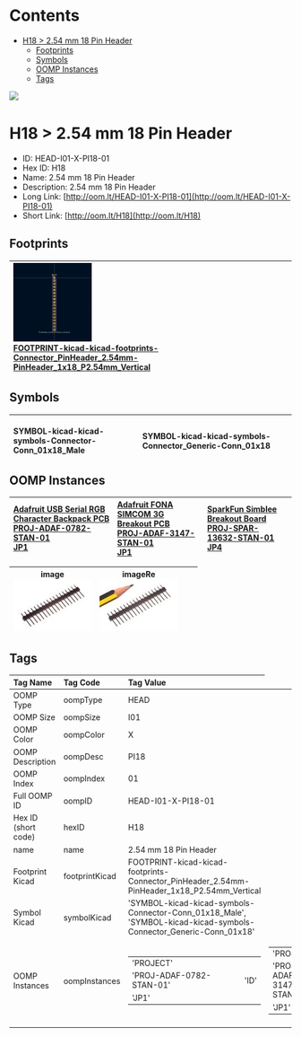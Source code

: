 



Contents
========

* [H18 > 2.54 mm 18 Pin Header](#h18--254-mm-18-pin-header)
	* [Footprints](#footprints)
	* [Symbols](#symbols)
	* [OOMP Instances](#oomp-instances)
	* [Tags](#tags)
  
![][im]
# H18 > 2.54 mm 18 Pin Header

- ID: HEAD-I01-X-PI18-01
- Hex ID: H18
- Name: 2.54 mm 18 Pin Header
- Description: 2.54 mm 18 Pin Header
- Long Link: [http://oom.lt/HEAD-I01-X-PI18-01](http://oom.lt/HEAD-I01-X-PI18-01)
- Short Link: [http://oom.lt/H18](http://oom.lt/H18)

## Footprints
  

|[![](https://raw.githubusercontent.com/oomlout/oomlout_OOMP_eda_V2/main/FOOTPRINT/kicad/kicad-footprints/Connector_PinHeader_2.54mm/PinHeader_1x18_P2.54mm_Vertical/image_140.png)<br>FOOTPRINT-kicad-kicad-footprints-Connector_PinHeader_2.54mm-PinHeader_1x18_P2.54mm_Vertical](https://github.com/oomlout/oomlout_OOMP_eda_V2/tree/main/FOOTPRINT/kicad/kicad-footprints/Connector_PinHeader_2.54mm/PinHeader_1x18_P2.54mm_Vertical/)||||
| :--- | :--- | :--- | :--- |

## Symbols
  

|![]()<br>SYMBOL-kicad-kicad-symbols-Connector-Conn_01x18_Male|![]()<br>SYMBOL-kicad-kicad-symbols-Connector_Generic-Conn_01x18|||
| :--- | :--- | :--- | :--- |

## OOMP Instances
  

|[Adafruit USB Serial RGB Character Backpack PCB<br>PROJ-ADAF-0782-STAN-01<br>JP1](https://github.com/oomlout/oomlout_OOMP_projects_V2/tree/main/PROJ/ADAF/0782/STAN/01/)|[Adafruit FONA SIMCOM 3G Breakout PCB<br>PROJ-ADAF-3147-STAN-01<br>JP1](https://github.com/oomlout/oomlout_OOMP_projects_V2/tree/main/PROJ/ADAF/3147/STAN/01/)|[SparkFun Simblee Breakout Board<br>PROJ-SPAR-13632-STAN-01<br>JP4](https://github.com/oomlout/oomlout_OOMP_projects_V2/tree/main/PROJ/SPAR/13632/STAN/01/)||
| :--- | :--- | :--- | :--- |
  

|image<br>[![](https://raw.githubusercontent.com/oomlout/oomlout_OOMP_parts_V2/main/HEAD/I01/X/PI18/01/image_140.jpg)](https://github.com/oomlout/oomlout_OOMP_parts_V2/tree/main/HEAD/I01/X/PI18/01/image.jpg)|imageRe<br>[![](https://raw.githubusercontent.com/oomlout/oomlout_OOMP_parts_V2/main/HEAD/I01/X/PI18/01/image_RE_140.jpg)](https://github.com/oomlout/oomlout_OOMP_parts_V2/tree/main/HEAD/I01/X/PI18/01/image_RE.jpg)|||
| :---: | :---: | :---: | :---: |

## Tags
  

|Tag Name|Tag Code|Tag Value|
| :--- | :--- | :--- |
|OOMP Type|oompType|HEAD|
|OOMP Size|oompSize|I01|
|OOMP Color|oompColor|X|
|OOMP Description|oompDesc|PI18|
|OOMP Index|oompIndex|01|
|Full OOMP ID|oompID|HEAD-I01-X-PI18-01|
|Hex ID (short code)|hexID|H18|
|name|name|2.54 mm 18 Pin Header|
|Footprint Kicad|footprintKicad|FOOTPRINT-kicad-kicad-footprints-Connector_PinHeader_2.54mm-PinHeader_1x18_P2.54mm_Vertical|
|Symbol Kicad|symbolKicad|'SYMBOL-kicad-kicad-symbols-Connector-Conn_01x18_Male', 'SYMBOL-kicad-kicad-symbols-Connector_Generic-Conn_01x18'|
|OOMP Instances|oompInstances|<table><tr><td>'PROJECT'</td></tr><tr><td> 'PROJ-ADAF-0782-STAN-01'</td><td> 'ID'</td></tr><tr><td> 'JP1'</td></tr></table></td><td> <table><tr><td>'PROJECT'</td></tr><tr><td> 'PROJ-ADAF-3147-STAN-01'</td><td> 'ID'</td></tr><tr><td> 'JP1'</td></tr></table></td><td> <table><tr><td>'PROJECT'</td></tr><tr><td> 'PROJ-SPAR-13632-STAN-01'</td><td> 'ID'</td></tr><tr><td> 'JP4'</td></tr></table>|
||||



[im]: image_450.jpg
